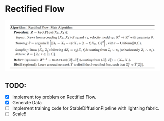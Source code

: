 # Rectified Flow



![alg](content/image.png)


## TODO:

- [x] Implement toy problem on Rectified Flow.
- [x] Generate Data
- [ ] Implement training code for StableDiffusionPipeline with lightning fabric.
- [ ] Scale!!